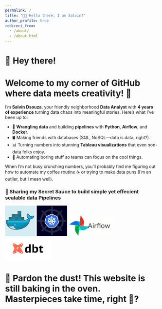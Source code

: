 ```yaml
---
permalink: /
title: "👋🏻 Hello there, I am Salvin!"
author_profile: true
redirect_from: 
  - /about/
  - /about.html
---
```


# 👋 Hey there! 
#  Welcome to my corner of GitHub where data meets creativity! 🎉  

I’m **Salvin Dsouza**, your friendly neighborhood **Data Analyst** with **4 years of experience** turning data chaos into meaningful stories. Here’s what I’ve been up to:  
- 🔄 **Wrangling data** and building **pipelines** with **Python**, **Airflow**, and **Docker**.  
- 🛢️ Making friends with databases (SQL, NoSQL—data is data, right?).  
- 📊 Turning numbers into stunning **Tableau visualizations** that even non-data folks enjoy.  
- 🤖 Automating boring stuff so teams can focus on the cool things.  

When I’m not busy crunching numbers, you’ll probably find me figuring out how to automate my coffee routine ☕ or trying to make data puns (I’m an outlier, but I mean well).  

<!-- ### 🔗 Check Out My Projects  
Dive in and explore! From scalable pipelines to dashboards that actually make sense, I’ve got something for everyone who loves data as much as I do. Let’s make data awesome together! 🎢  
🔗 Broken link? Not a chance! 🚀 This rocket’s launching soon—just looking for the "ON" switch. 🛠️✨ Hang tight! 😄    -->



### 🤫 Sharing my Secret Sauce to build simple yet effecient scalable data Pipelines 
<img src="https://github.com/salvindsouza/Portfolio/blob/master/images/docker.gif" alt="Shopify to Snowflake Pipeline" width="100" />          <img src="/images/kubernetes.gif" alt="Shopify to Snowflake Pipeline" width="100" />          <img style="text-align: center;" src="/images/airflow.gif" alt="Shopify to Snowflake Pipeline" width="150" />         <img style="text-align: center;" src="/images/dbt.png" alt="Shopify to Snowflake Pipeline" width="150" />

# 🚧 Pardon the dust! This website is still baking in the oven. Masterpieces take time, right 🤨?
